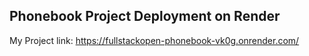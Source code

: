 ## Phonebook Project Deployment on Render

My Project link: https://fullstackopen-phonebook-vk0g.onrender.com/